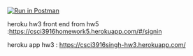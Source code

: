 
[![Run in Postman](https://run.pstmn.io/button.svg)](https://app.getpostman.com/run-collection/a125058306b77424a198)

 heroku hw3 front end from hw5 :https://csci3916homework5.herokuapp.com/#/signin

 heroku app hw3  : https://csci3916singh-hw3.herokuapp.com/
